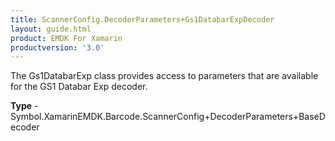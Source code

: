 ```yaml
---
title: ScannerConfig.DecoderParameters+Gs1DatabarExpDecoder
layout: guide.html
product: EMDK For Xamarin 
productversion: '3.0' 
---
```

The Gs1DatabarExp class provides access to parameters that are available for the GS1 Databar Exp decoder.

**Type** - Symbol.XamarinEMDK.Barcode.ScannerConfig+DecoderParameters+BaseDecoder

